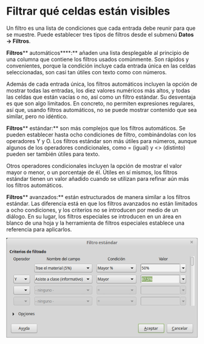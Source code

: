 
# Filtrar qué celdas están visibles

Un filtro es una lista de condiciones que cada entrada debe reunir para que se muestre. Puede establecer tres tipos de filtros desde el submenú **Datos ****→**** Filtros**.

**Filtros**** automáticos****:** añaden una lista desplegable al principio de una columna que contiene los filtros usados comúnmente. Son rápidos y convenientes, porque la condición incluye cada entrada única en las celdas seleccionadas, son casi tan útiles con texto como con números.

Además de cada entrada única, los filtros automáticos incluyen la opción de mostrar todas las entradas, los diez valores numéricos más altos, y todas las celdas que están vacías o no, así como un filtro estándar. Su desventaja es que son algo limitados. En concreto, no permiten expresiones regulares, así que, usando filtros automáticos, no se puede mostrar contenido que sea similar, pero no idéntico.

**Filtros**** estándar:** son más complejos que los filtros automáticos. Se pueden establecer hasta ocho condiciones de filtro, combinándolas con los operadores Y y O. Los filtros estándar son más útiles para números, aunque algunos de los operadores condicionales, como = (igual) y &lt;&gt; (distinto) pueden ser también útiles para texto.

Otros operadores condicionales incluyen la opción de mostrar el valor mayor o menor, o un porcentaje de él. Útiles en sí mismos, los filtros estándar tienen un valor añadido cuando se utilizan para refinar aún más los filtros automáticos.

**Filtros**** avanzados:** están estructurados de manera similar a los filtros estándar. Las diferencia está en que los filtros avanzados no están limitados a ocho condiciones, y los criterios no se introducen por medio de un diálogo. En su lugar, los filtros especiales se introducen en un área en blanco de una hoja y la herramienta de filtros especiales establece una referencia para aplicarlos.

![](https://raw.githubusercontent.com/catedu/libreOffice-la-suite-ofimatica-libre/master/img/Filtro_estandar_314.png)
